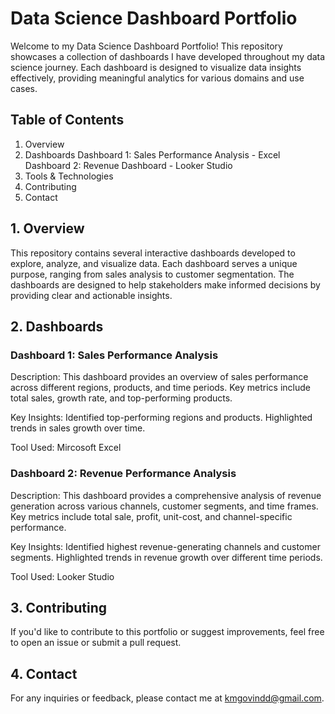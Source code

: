 # Data Science Dashboard Portfolio
Welcome to my Data Science Dashboard Portfolio! This repository showcases a collection of dashboards I have developed throughout my data science journey. Each dashboard is designed to visualize data insights effectively, providing meaningful analytics for various domains and use cases.

## Table of Contents
1. Overview
2. Dashboards
   Dashboard 1: Sales Performance Analysis - Excel
   Dashboard 2: Revenue Dashboard - Looker Studio
4. Tools & Technologies
5. Contributing
6. Contact

## 1. Overview
This repository contains several interactive dashboards developed to explore, analyze, and visualize data. Each dashboard serves a unique purpose, ranging from sales analysis to customer segmentation. The dashboards are designed to help stakeholders make informed decisions by providing clear and actionable insights.

## 2. Dashboards

### Dashboard 1: Sales Performance Analysis

Description: This dashboard provides an overview of sales performance across different regions, products, and time periods. Key metrics include total sales, growth rate, and top-performing products.

Key Insights:
Identified top-performing regions and products.
Highlighted trends in sales growth over time.

Tool Used: Mircosoft Excel

### Dashboard 2: Revenue Performance Analysis

Description: This dashboard provides a comprehensive analysis of revenue generation across various channels, customer segments, and time frames. Key metrics include total sale, profit, unit-cost, and channel-specific performance.

Key Insights:
Identified highest revenue-generating channels and customer segments.
Highlighted trends in revenue growth over different time periods.

Tool Used: Looker Studio

## 3. Contributing

If you'd like to contribute to this portfolio or suggest improvements, feel free to open an issue or submit a pull request.

## 4. Contact

For any inquiries or feedback, please contact me at kmgovindd@gmail.com.
